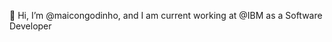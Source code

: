 👋 Hi, I’m @maicongodinho, and I am current working at @IBM as a Software Developer

<!---
maicongodinho/maicongodinho is a ✨ special ✨ repository because its `README.md` (this file) appears on your GitHub profile.
You can click the Preview link to take a look at your changes.
--->
